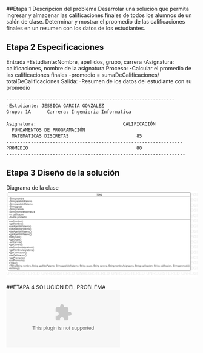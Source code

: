 ##Etapa 1 Descripcion del problema
Desarrolar una solución que permita ingresar y almacenar las calificaciones finales de todos los alumnos de un salón de clase. 
Determinar y mostrar el proomedio de las calificaciones finales en un resumen con los datos de los estudiantes.


## Etapa 2 Especificaciones 
Entrada
  -Estudiante:Nombre, apellidos, grupo, carrera 
  -Asignatura: calificaciones, nombre de la asignatura 
Proceso:
  -Calcular el promedio de las calificaciones finales 
  -promedio = sumaDeCalificaciones/ totalDeCalificaciones
Salida:
  -Resumen de los datos del estudiante con su promedio 
  ~~~
  --------------------------------------------------------------
  -Estudiante: JESSICA GARCIA GONZALEZ 
  Grupo: 1A      Carrera: Ingenieria Informatica 
  
  Asignatura:                                CALIFICACIÓN 
    FUNDAMENTOS DE PROGRAMACIÓN                  
    MATEMATICAS DISCRETAS                         85
  -----------------------------------------------------------------
  PROMEDIO                                        80
  ------------------------------------------------------------------
  
  ~~~
## Etapa 3 Diseño de la solución
Diagrama de la clase 
![](https://github.com/garciaamonet/Clases/blob/main/T3A1.png)

##ETAPA 4 SOLUCIÓN DEL PROBLEMA
![](https://github.com/garciaamonet/Clases/blob/main/T3A1.zip)
